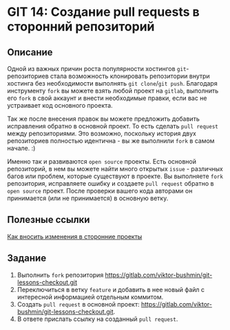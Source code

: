 # GIT 14: Создание pull requests в сторонний репозиторий

## Описание

Одной из важных причин роста популярности хостингов `git`-репозиториев стала возможность клонировать репозитории внутри хостинга без необходимости выполнять `git clone`/`git push`. Благодаря инструменту `fork` вы можете взять любой проект на `gitlab`, выполнить его `fork` в свой аккаунт и внести необходимые правки, если вас не устраивает код основного проекта.

Так же после внесения правок вы можете предложить добавить исправления обратно в основной проект. То есть сделать `pull request` между репозиториями. Это возможно, поскольку история двух репозиториев полностью идентична - вы же выполнили `fork` в самом начале. :)

Именно так и развиваются `open source` проекты. Есть основной репозиторий, в нем вы можете найти много открытых `issue` - различных багов или проблем, которые существуют в проекте. Вы выполняете `fork` репозитория, исправляете ошибку и создаете `pull request` обратно в `open source` проект. После проверки вашего кода авторами он принимается (или не принимается) в основную ветку.

## Полезные ссылки

[Как вносить изменения в сторонние проекты](/GIT14/Git_Внесение_собственного_вклада_проекты.html)

## Задание

1. Выполнить `fork` репозитория <https://gitlab.com/viktor-bushmin/git-lessons-checkout.git>
1. Переключиться в ветку `feature` и добавить в нее новый файл с интересной информацией отдельным коммитом.
1. Создать `pull request` в основной проект: <https://gitlab.com/viktor-bushmin/git-lessons-checkout.git>.
1. В ответе прислать ссылку на созданный `pull request`.
